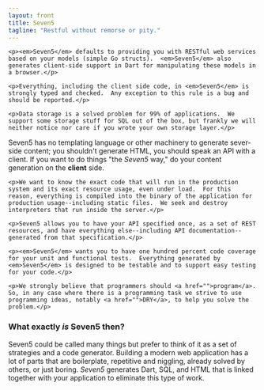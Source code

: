```yaml
--- 
layout: front
title: Seven5
tagline: "Restful without remorse or pity."
---
```



<!-- Row Of Columns -->
<div class="row">
  <div class="span4">
	
	
	<p><em>Seven5</em> defaults to providing you with RESTful web services based on your models (simple Go structs).  <em>Seven5</em> also generates client-side support in Dart for manipulating these models in a browser.</p>
	
	<p>Everything, including the client side code, in <em>Seven5</em> is strongly typed and checked.  Any exception to this rule is a bug and should be reported.</p>

	<p>Data storage is a solved problem for 99% of applications.  We support some storage stuff for SQL out of the box, but frankly we will neither notice nor care if you wrote your own storage layer.</p>


  </div>
  <div class="span4">
	<p>Seven5 has no templating language or other machinery to generate sever-side content; you shouldn't generate HTML, you should speak an API with a client. If you want to do things "the <em>Seven5</em> way," do your content generation on the <strong>client</strong> side.</p>

	<p>We want to know the exact code that will run in the production system and its exact resource usage, even under load.  For this reason, everything is compiled into the binary of the application for production usage--including static files.  We seek and destroy interpreters that run inside the server.</p>

 </div>
  <div class="span4">
	
	<p>Seven5 allows you to have your API specified once, as a set of REST resources, and have everything else--including API documentation--generated from that specification.</p>

	<p><em>Seven5</em> wants you to have one hundred percent code coverage for your unit and functional tests.  Everything generated by <em>Seven5</em> is designed to be testable and to support easy testing for your code.</p>

	<p>We strongly believe that programmers should <a href="">program</a>.  So, in any case where there is a programming task we strive to use programming ideas, notably <a href="">DRY</a>, to help you solve the problem.</p>

  </div>
</div>  <!--row-->

<div class="span12">

<h3>What exactly <em>is</em> Seven5 then?</h3>

<p>
Seven5 could be called many things but prefer to think of it as a set of strategies and a code generator.  Building a modern web application has a lot of parts that are  boilerplate, repetitive and niggling, already solved by others, or just boring.  <em>Seven5</em> generates Dart, SQL, and HTML that is linked together with your application to eliminate this type of work.  
</p>

</div>

